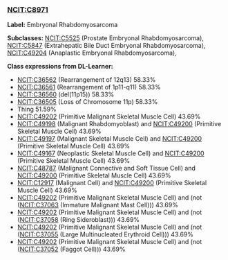 
### [NCIT:C8971](http://purl.obolibrary.org/obo/NCIT_C8971)
**Label:** Embryonal Rhabdomyosarcoma

**Subclasses:** [NCIT:C5525](http://purl.obolibrary.org/obo/NCIT_C5525) (Prostate Embryonal Rhabdomyosarcoma), [NCIT:C5847](http://purl.obolibrary.org/obo/NCIT_C5847) (Extrahepatic Bile Duct Embryonal Rhabdomyosarcoma), [NCIT:C49204](http://purl.obolibrary.org/obo/NCIT_C49204) (Anaplastic Embryonal Rhabdomyosarcoma), 

**Class expressions from DL-Learner:**

- [NCIT:C36562](http://purl.obolibrary.org/obo/NCIT_C36562) (Rearrangement of 12q13) 58.33%
- [NCIT:C36561](http://purl.obolibrary.org/obo/NCIT_C36561) (Rearrangement of 1p11-q11) 58.33%
- [NCIT:C36560](http://purl.obolibrary.org/obo/NCIT_C36560) (del(11p15)) 58.33%
- [NCIT:C36505](http://purl.obolibrary.org/obo/NCIT_C36505) (Loss of Chromosome 11p) 58.33%
- Thing 51.59%
- [NCIT:C49202](http://purl.obolibrary.org/obo/NCIT_C49202) (Primitive Malignant Skeletal Muscle Cell) 43.69%
- [NCIT:C49198](http://purl.obolibrary.org/obo/NCIT_C49198) (Malignant Rhabdomyoblast) and [NCIT:C49200](http://purl.obolibrary.org/obo/NCIT_C49200) (Primitive Skeletal Muscle Cell) 43.69%
- [NCIT:C49197](http://purl.obolibrary.org/obo/NCIT_C49197) (Malignant Skeletal Muscle Cell) and [NCIT:C49200](http://purl.obolibrary.org/obo/NCIT_C49200) (Primitive Skeletal Muscle Cell) 43.69%
- [NCIT:C49167](http://purl.obolibrary.org/obo/NCIT_C49167) (Neoplastic Skeletal Muscle Cell) and [NCIT:C49200](http://purl.obolibrary.org/obo/NCIT_C49200) (Primitive Skeletal Muscle Cell) 43.69%
- [NCIT:C48787](http://purl.obolibrary.org/obo/NCIT_C48787) (Malignant Connective and Soft Tissue Cell) and [NCIT:C49200](http://purl.obolibrary.org/obo/NCIT_C49200) (Primitive Skeletal Muscle Cell) 43.69%
- [NCIT:C12917](http://purl.obolibrary.org/obo/NCIT_C12917) (Malignant Cell) and [NCIT:C49200](http://purl.obolibrary.org/obo/NCIT_C49200) (Primitive Skeletal Muscle Cell) 43.69%
- [NCIT:C49202](http://purl.obolibrary.org/obo/NCIT_C49202) (Primitive Malignant Skeletal Muscle Cell) and (not ([NCIT:C37063](http://purl.obolibrary.org/obo/NCIT_C37063) (Immature Malignant Mast Cell))) 43.69%
- [NCIT:C49202](http://purl.obolibrary.org/obo/NCIT_C49202) (Primitive Malignant Skeletal Muscle Cell) and (not ([NCIT:C37058](http://purl.obolibrary.org/obo/NCIT_C37058) (Ring Sideroblast))) 43.69%
- [NCIT:C49202](http://purl.obolibrary.org/obo/NCIT_C49202) (Primitive Malignant Skeletal Muscle Cell) and (not ([NCIT:C37055](http://purl.obolibrary.org/obo/NCIT_C37055) (Large Multinucleated Erythroid Cell))) 43.69%
- [NCIT:C49202](http://purl.obolibrary.org/obo/NCIT_C49202) (Primitive Malignant Skeletal Muscle Cell) and (not ([NCIT:C37052](http://purl.obolibrary.org/obo/NCIT_C37052) (Faggot Cell))) 43.69%



